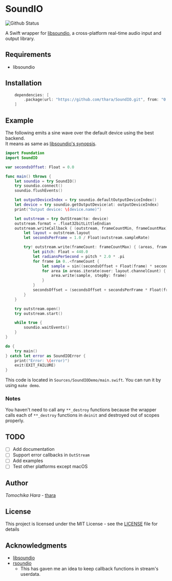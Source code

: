 # SoundIO

![Github Status](https://github.com/thara/SoundIO/workflows/Swift/badge.svg)

A Swift wrapper for [libsoundio](https://github.com/andrewrk/libsoundio), a cross-platform real-time audio input and output library.

## Requirements

- libsoundio

## Installation

```swift
    dependencies: [
        .package(url: "https://github.com/thara/SoundIO.git", from: "0.3.1"),
    ]
```

## Example

The following emits a sine wave over the default device using the best backend.   
It means as same as [libsoundio's synopsis](https://github.com/andrewrk/libsoundio#synopsis).

```swift
import Foundation
import SoundIO

var secondsOffset: Float = 0.0

func main() throws {
    let soundio = try SoundIO()
    try soundio.connect()
    soundio.flushEvents()

    let outputDeviceIndex = try soundio.defaultOutputDeviceIndex()
    let device = try soundio.getOutputDevice(at: outputDeviceIndex)
    print("Output device: \(device.name)")

    let outstream = try OutStream(to: device)
    outstream.format = .float32bitLittleEndian
    outstream.writeCallback { (outstream, frameCountMin, frameCountMax) in
        let layout = outstream.layout
        let secondsPerFrame = 1.0 / Float(outstream.sampleRate)

        try! outstream.write(frameCount: frameCountMax) { (areas, frameCount) in
            let pitch: Float = 440.0
            let radiansPerSecond = pitch * 2.0 * .pi
            for frame in 0..<frameCount {
                let sample = sin((secondsOffset + Float(frame) * secondsPerFrame) * radiansPerSecond)
                for area in areas.iterate(over: layout.channelCount) {
                    area.write(sample, stepBy: frame)
                }
            }
            secondsOffset = (secondsOffset + secondsPerFrame * Float(frameCount)).truncatingRemainder(dividingBy: 1)
        }
    }

    try outstream.open()
    try outstream.start()

    while true {
        soundio.waitEvents()
    }
}

do {
    try main()
} catch let error as SoundIOError {
    print("Error: \(error)")
    exit(EXIT_FAILURE)
}
```

This code is located in `Sources/SoundIODemo/main.swift`.
You can run it by using `make demo`.

### Notes

You haven't need to call any `**_destroy` functions because the wrapper calls each of `**_destroy` functions in `deinit` and destroyed out of scopes properly.

## TODO

- [ ] Add documentation
- [ ] Support error callbacks in `OutStream`
- [ ] Add examples
- [ ] Test other platforms except macOS

## Author

*Tomochika Hara* - [thara](https://github.com/thara)

## License

This project is licensed under the MIT License - see the [LICENSE](./LICENSE) file for details

## Acknowledgments

- [libsoundio](https://github.com/andrewrk/libsoundio)
- [rsoundio](https://github.com/klingtnet/rsoundio)
  - This has gaven me an idea to keep callback functions in stream's userdata.
